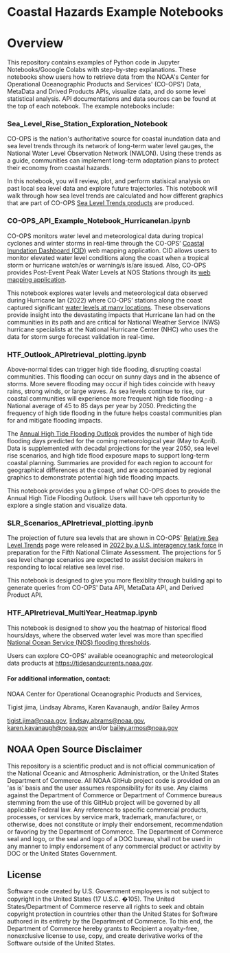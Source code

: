 # Coastal Hazards Example Notebooks

# Overview

This repository contains examples of Python code in Jupyter Notebooks/Gooogle Colabs with step-by-step explanations. These notebooks show users how to retrieve data from the NOAA's Center for Operational Oceanographic Products and Services' (CO-OPS') Data, MetaData and Drived Products APIs, visualize data, and do some level statistical analysis. API documentations and data sources can be found at the top of each notebook. The example notebooks include:

### Sea_Level_Rise_Station_Exploration_Notebook
CO-OPS is the nation's authoritative source for coastal inundation data and sea level trends through its network of long-term water level gauges, the National Water Level Observation Network (NWLON). Using these trends as a guide, communities can implement long-term adaptation plans to protect their economy from coastal hazards.

In this notebook, you will review, plot, and perform statisical analysis on past local sea level data and explore future trajectories. This notebook will walk through how sea level trends are calculated and how different graphics that are part of CO-OPS [Sea Level Trends products](https://tidesandcurrents.noaa.gov/sltrends/sltrends.html) are produced.

### CO-OPS_API_Example_Notebook_HurricaneIan.ipynb
CO-OPS monitors water level and meteorological data during tropical cyclones and winter storms in real-time through the CO-OPS’ [Coastal Inundation Dashboard (CID)](https://tidesandcurrents.noaa.gov/inundationdb/) web mapping application. CID allows users to monitor elevated water level conditions along the coast when a tropical storm or hurricane watch/es or warning/s is/are issued. Also, CO-OPS provides Post-Event Peak Water Levels at NOS Stations through its [web mapping application](https://tidesandcurrents.noaa.gov/peakwaterlevels/index.html).

This notebook explores water levels and meteorological data observed during Hurricane Ian (2022) where CO-OPS’ stations along the coast captured significant [water levels at many locations](https://tidesandcurrents.noaa.gov/peakwaterlevels/index.html?year=2022&event=Hurricane%20Ian&datum=MHHW). These observations provide insight into the devastating impacts that Hurricane Ian had on the communities in its path and are critical for National Weather Service (NWS) hurricane specialists at the National Hurricane Center (NHC) who uses the data for storm surge forecast validation in real-time.

### HTF_Outlook_APIretrieval_plotting.ipynb
Above-normal tides can trigger high tide flooding, disrupting coastal communities. This flooding can occur on sunny days and in the absence of storms. More severe flooding may occur if high tides coincide with heavy rains, strong winds, or large waves. As sea levels continue to rise, our coastal communities will experience more frequent high tide flooding - a National average of 45 to 85 days per year by 2050. Predicting the frequency of high tide flooding in the future helps coastal communities plan for and mitigate flooding impacts.

The [Annual High Tide Flooding Outlook](https://tidesandcurrents.noaa.gov/high-tide-flooding/annual-outlook.html) provides the number of high tide flooding days predicted for the coming meteorological year (May to April). Data is supplemented with decadal projections for the year 2050, sea level rise scenarios, and high tide flood exposure maps to support long-term coastal planning. Summaries are provided for each region to account for geographical differences at the coast, and are accompanied by regional graphics to demonstrate potential high tide flooding impacts.

This notebook provides you a glimpse of what CO-OPS does to provide the Annual High Tide Flooding Outlook. Users will have teh opportunity to explore a single station and visualize data. 

### SLR_Scenarios_APIretrieval_plotting.ipynb
The projection of future sea levels that are shown in CO-OPS' [Relative Sea Level Trends](https://tidesandcurrents.noaa.gov/sltrends/sltrends.html) page were released in [2022 by a U.S. interagency task force](https://oceanservice.noaa.gov/hazards/sealevelrise/sealevelrise-tech-report-sections.html) in preparation for the Fifth National Climate Assessment. The projections for 5 sea level change scenarios are expected to assist decision makers in responding to local relative sea level rise. 

This notebook is designed to give you more flexiblity through building api to generate queries from CO-OPS' Data API, MetaData API, and Derived Product API.

### HTF_APIretrieval_MultiYear_Heatmap.ipynb

This notebook is designed to show you the heatmap of historical flood hours/days, where the observed water level was more than specified [National Ocean Service (NOS) flooding thresholds](https://www.tidesandcurrents.noaa.gov/publications/techrpt86_PaP_of_HTFlooding.pdf).

Users can explore CO-OPS' available oceanographic and meteorological data products at https://tidesandcurrents.noaa.gov.

#### For additional information, contact:
NOAA Center for Operational Oceanographic Products and Services,

Tigist jima, Lindsay Abrams, Karen Kavanaugh, and/or Bailey Armos

tigist.jima@noaa.gov, lindsay.abrams@noaa.gov, karen.kavanaugh@noaa.gov and/or 
bailey.armos@noaa.gov

## NOAA Open Source Disclaimer

This repository is a scientific product and is not official communication of the National Oceanic and Atmospheric Administration, or the United States Department of Commerce. All NOAA GitHub project code is provided on an 'as is' basis and the user assumes responsibility for its use. Any claims against the Department of Commerce or Department of Commerce bureaus stemming from the use of this GitHub project will be governed by all applicable Federal law. Any reference to specific commercial products, processes, or services by service mark, trademark, manufacturer, or otherwise, does not constitute or imply their endorsement, recommendation or favoring by the Department of Commerce. The Department of Commerce seal and logo, or the seal and logo of a DOC bureau, shall not be used in any manner to imply endorsement of any commercial product or activity by DOC or the United States Government.

## License

Software code created by U.S. Government employees is not subject to copyright in the United States (17 U.S.C. �105). The United States/Department of Commerce reserve all rights to seek and obtain copyright protection in countries other than the United States for Software authored in its entirety by the Department of Commerce. To this end, the Department of Commerce hereby grants to Recipient a royalty-free, nonexclusive license to use, copy, and create derivative works of the Software outside of the United States.
